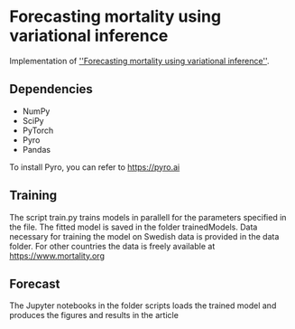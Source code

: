 # Forecasting mortality using variational inference

Implementation of [''Forecasting mortality using variational inference''](http://arxiv.org/abs/2305.15943).

## Dependencies

* NumPy
* SciPy
* PyTorch
* Pyro
* Pandas

To install Pyro, you can refer to https://pyro.ai

## Training

The script train.py trains models in parallell for the parameters specified in the file. The fitted model is saved in the folder trainedModels. Data necessary for training the model on Swedish data is provided in the data folder. For other countries the data is freely available at https://www.mortality.org 

## Forecast

The Jupyter notebooks in the folder scripts loads the trained model and produces the figures and results in the article